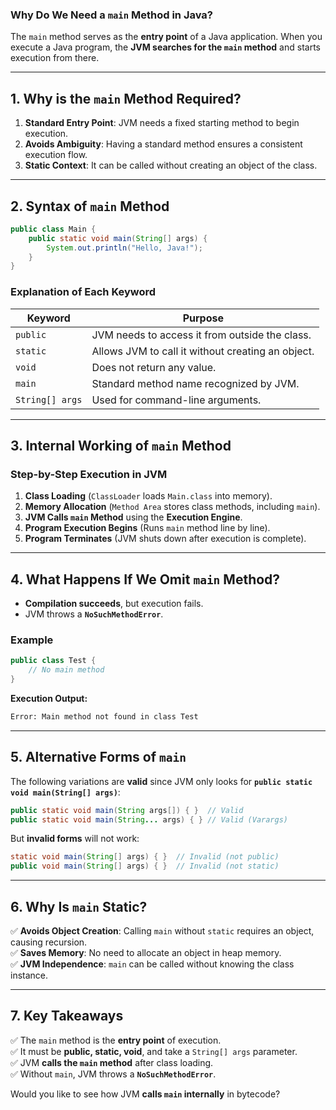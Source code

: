 ### **Why Do We Need a `main` Method in Java?**  
The `main` method serves as the **entry point** of a Java application. When you execute a Java program, the **JVM searches for the `main` method** and starts execution from there.  

---

## **1. Why is the `main` Method Required?**
1. **Standard Entry Point**: JVM needs a fixed starting method to begin execution.
2. **Avoids Ambiguity**: Having a standard method ensures a consistent execution flow.
3. **Static Context**: It can be called without creating an object of the class.

---

## **2. Syntax of `main` Method**
```java
public class Main {
    public static void main(String[] args) {
        System.out.println("Hello, Java!");
    }
}
```
### **Explanation of Each Keyword**
| Keyword        | Purpose |
|---------------|---------|
| `public`      | JVM needs to access it from outside the class. |
| `static`      | Allows JVM to call it without creating an object. |
| `void`        | Does not return any value. |
| `main`        | Standard method name recognized by JVM. |
| `String[] args` | Used for command-line arguments. |

---

## **3. Internal Working of `main` Method**
### **Step-by-Step Execution in JVM**
1. **Class Loading** (`ClassLoader` loads `Main.class` into memory).
2. **Memory Allocation** (`Method Area` stores class methods, including `main`).
3. **JVM Calls `main` Method** using the **Execution Engine**.
4. **Program Execution Begins** (Runs `main` method line by line).
5. **Program Terminates** (JVM shuts down after execution is complete).

---

## **4. What Happens If We Omit `main` Method?**
- **Compilation succeeds**, but execution fails.
- JVM throws a **`NoSuchMethodError`**.

### **Example**
```java
public class Test {
    // No main method
}
```
**Execution Output:**
```sh
Error: Main method not found in class Test
```

---

## **5. Alternative Forms of `main`**
The following variations are **valid** since JVM only looks for **`public static void main(String[] args)`**:
```java
public static void main(String args[]) { }  // Valid
public static void main(String... args) { } // Valid (Varargs)
```
But **invalid forms** will not work:
```java
static void main(String[] args) { }  // Invalid (not public)
public void main(String[] args) { }  // Invalid (not static)
```

---

## **6. Why Is `main` Static?**
✅ **Avoids Object Creation**: Calling `main` without `static` requires an object, causing recursion.  
✅ **Saves Memory**: No need to allocate an object in heap memory.  
✅ **JVM Independence**: `main` can be called without knowing the class instance.

---

## **7. Key Takeaways**
✅ The `main` method is the **entry point** of execution.  
✅ It must be **public, static, void**, and take a `String[] args` parameter.  
✅ JVM **calls the `main` method** after class loading.  
✅ Without `main`, JVM throws a **`NoSuchMethodError`**.  

Would you like to see how JVM **calls `main` internally** in bytecode?
